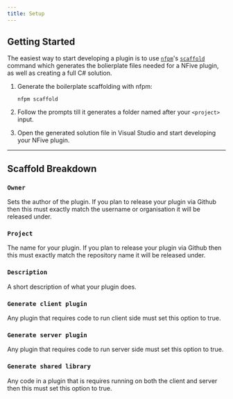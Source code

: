```yaml
---
title: Setup
---
```


## Getting Started

The easiest way to start developing a plugin is to use [`nfpm`](nfpm/overview.md)'s [`scaffold`](nfpm/command-reference.md#scaffold) command which generates the bolierplate files needed for a NFive plugin, as well as creating a full C# solution.

1. Generate the boilerplate scaffolding with nfpm:

    ```shell
    nfpm scaffold
    ```

2. Follow the prompts till it generates a folder named after your `<project>` input.
3. Open the generated solution file in Visual Studio and start developing your NFive plugin.

---

## Scaffold Breakdown

### `Owner`

Sets the author of the plugin. If you plan to release your plugin via Github then this must exactly match the username or organisation it will be released under.

### `Project`

The name for your plugin. If you plan to release your plugin via Github then this must exactly match the repository name it will be released under.

### `Description`

A short description of what your plugin does.

### `Generate client plugin`

Any plugin that requires code to run client side must set this option to true.

### `Generate server plugin`

Any plugin that requires code to run server side must set this option to true.

### `Generate shared library`

Any code in a plugin that is requires running on both the client and server then this must set this option to true.
